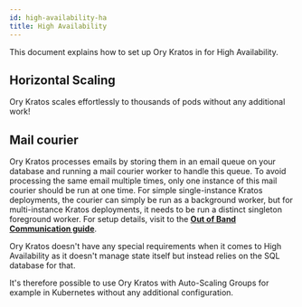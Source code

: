 ```yaml
---
id: high-availability-ha
title: High Availability
---
```


This document explains how to set up Ory Kratos in for High Availability.

## Horizontal Scaling

Ory Kratos scales effortlessly to thousands of pods without any additional work!

## Mail courier

Ory Kratos processes emails by storing them in an email queue on your database
and running a mail courier worker to handle this queue. To avoid processing the
same email multiple times, only one instance of this mail courier should be run
at one time. For simple single-instance Kratos deployments, the courier can
simply be run as a background worker, but for multi-instance Kratos deployments,
it needs to be run a distinct singleton foreground worker. For setup details,
visit to the [**Out of Band Communication guide**](../concepts/email-sms.md).

Ory Kratos doesn't have any special requirements when it comes to High
Availability as it doesn't manage state itself but instead relies on the SQL
database for that.

It's therefore possible to use Ory Kratos with Auto-Scaling Groups for example
in Kubernetes without any additional configuration.
